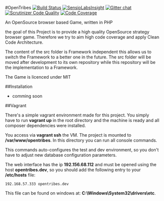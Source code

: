 #OpenTribes
[![Build Status](https://travis-ci.org/Opentribes/Core.png?branch=develop)](https://travis-ci.org/Opentribes/Core)
[![SensioLabsInsight](https://insight.sensiolabs.com/projects/00a44706-0e89-488a-98c8-aaad7e12eeca/mini.png)](https://insight.sensiolabs.com/projects/00a44706-0e89-488a-98c8-aaad7e12eeca)
[![Gitter chat](https://badges.gitter.im/Opentribes/Core.png)](https://gitter.im/Opentribes/Core)
[![Scrutinizer Code Quality](https://scrutinizer-ci.com/g/Opentribes/Core/badges/quality-score.png?b=develop)](https://scrutinizer-ci.com/g/Opentribes/Core/?branch=develop)
[![Code Coverage](https://scrutinizer-ci.com/g/Opentribes/Core/badges/coverage.png?b=develop)](https://scrutinizer-ci.com/g/Opentribes/Core/?branch=develop)

An OpenSource browser based Game, written in PHP

the goal of this Project is to provide a high quality OpenSource strategy browser game. 
Therefore we try to aim high code coverage and apply Clean Code Architecture.

The content of the src folder is Framework independent this allows us to switch the Framework to a better one in the future.
The src folder will be moved after development to its own repository while this repository will be the implementation to a Framework.

The Game is licenced under MIT 


##Installation

- comming soon

##Vagrant

There's a simple vagrant environment made for this project.
You simply have to run __vagrant up__ in the root directory and the machine is ready and all composer dependencies were installed.

You access via __vagrant ssh__ the VM. The project is mounted to __/var/www/opentribes__.
In this directory you can run all console commands.

This commands auto-configures the test and dev environment, so you don't have to adjust new database configuration parameters.

The web interface has the ip __192.156.68.112__ and must be opened using the host __opentribes.dev__, so you should add the following entry to your __/etc/hosts__ file:

    192.168.57.333 opentribes.dev

This file can be found on windows at: __C:\Windows\System32\drivers\etc__.
